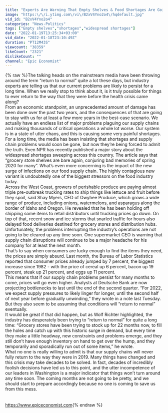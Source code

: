 ```yaml
---
title: "Experts Are Warning That Empty Shelves & Food Shortages Are Going To Continue For Many Weeks To Come"
image: "https:\/\/i.ytimg.com\/vi\/B2xV4Yno2o4\/hqdefault.jpg"
vid_id: "B2xV4Yno2o4"
categories: "News-Politics"
tags: ["Empty shelves","shortages","widespread shortages"]
date: "2022-01-19T13:25:34+03:00"
vid_date: "2022-01-18T23:10:49Z"
duration: "PT12M43S"
viewcount: "38359"
likeCount: "2321"
dislikeCount: ""
channel: "Epic Economist"
---
```

{% raw %}The talking heads on the mainstream media have been throwing around the term “return to normal” quite a lot these days, but industry experts are telling us that our current problems are likely to persist for a long time. When we really stop to think about it, is it truly possible for things to ever return to the way that they were before the health crisis came along?  <br />From an economic standpoint, an unprecedented amount of damage has been done over the past two years, and the consequences of that are going to stay with us for at least a few more years in the best-case scenario. We actually have an endless list of major problems plaguing our supply chains and making thousands of critical operations a whole lot worse. Our system is in a state of utter chaos, and this is causing some very painful shortages.<br />For a long time, the media has been insisting that shortages and supply chain problems would soon be gone, but now they’re being forced to admit the truth. Even NPR has recently published a major story about the widespread shortages sweeping across this country. The article says that “grocery store shelves are bare again, conjuring bad memories of spring 2020 for many”. What’s even more concerning is the impact of the new surge of infections on our food supply chain. The highly contagious new variant is undoubtedly one of the biggest stressors on the food industry today.<br />Across the West Coast, growers of perishable produce are paying almost triple pre-outbreak trucking rates to ship things like lettuce and fruit before they spoil, said Shay Myers, CEO of Owyhee Produce, which grows a wide range of produce, including onions, watermelons, and asparagus along the border of Idaho and Oregon. He revealed that he has been holding off shipping some items to retail distributors until trucking prices go down. On top of that, recent snow and ice storms that snarled traffic for hours also delayed food deliveries destined for grocery stores and distribution hubs. Unfortunately, the problems interrupting the industry’s operations are not going to be cleared up any time soon. One supermarket CEO is warning that supply chain disruptions will continue to be a major headache for his company for at least the next month. <br />That’s to say when consumers are lucky enough to find the items they need, the prices are simply absurd. Last month, the Bureau of Labor Statistics reported that consumer prices already jumped by 7 percent, the biggest increase since 1982 - with the price of cereal up 6 percent, bacon up 19 percent, steak up 21 percent, and eggs up 11 percent.<br />This means that if our supply chain problems persist for many months to come, prices will go even higher. Analysts at Deutsche Bank are now projecting bottlenecks to last until the end of the second quarter. “For 2022, we expect supply pressures to likely linger for longer, until the second half of next year before gradually unwinding,” they wrote in a note last Tuesday. But they also seem to be assuming that conditions will “return to normal” eventually.<br />It would be great if that did happen, but as Wolf Richter highlighted, the industry has desperately been trying to “return to normal” for quite a long time: “Grocery stores have been trying to stock up for 22 months now, to fill the holes and catch up with this historic surge in demand, but every time they make a little headway, new constraints and problems emerge, and they still don’t have enough inventory on hand to get over the hump, and they temporarily and sporadically run out of some items,” he wrote.<br />What no one is really willing to admit is that our supply chains will never fully return to the way they were in 2019. Many things have changed and this crisis may take decades to be solved. In fact, decades of incredibly foolish decisions have led us to this point, and the utter incompetence of our leaders in Washington is a major indicator that things won’t turn around any time soon. The coming months are not going to be pretty, and we should start to prepare accordingly because no one is coming to save us from this mess.<br /><br /><br /> <a rel="nofollow" target="blank" href="https://www.epiceconomist.com​">https://www.epiceconomist.com​</a>{% endraw %}
